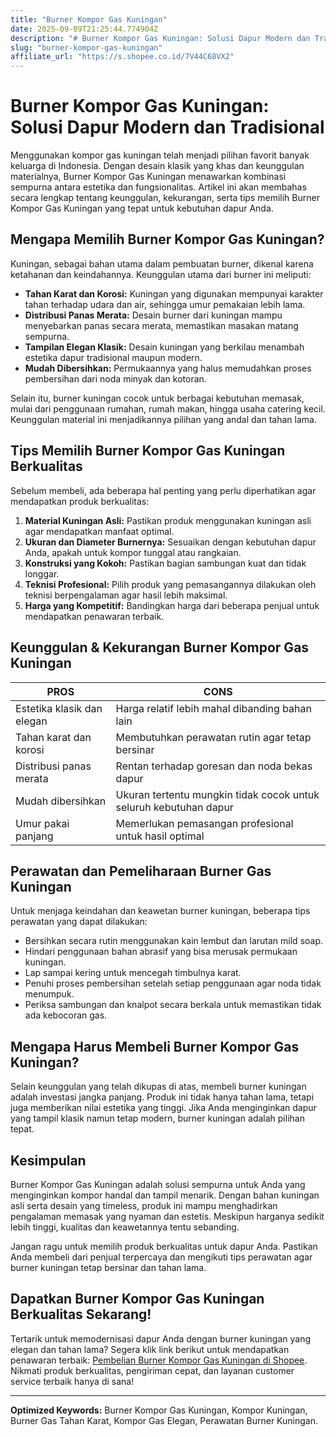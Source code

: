 ```yaml
---
title: "Burner Kompor Gas Kuningan"
date: 2025-09-09T21:25:44.774904Z
description: "# Burner Kompor Gas Kuningan: Solusi Dapur Modern dan Tradisional..."
slug: "burner-kompor-gas-kuningan"
affiliate_url: "https://s.shopee.co.id/7V44C68VX2"
---
```

# Burner Kompor Gas Kuningan: Solusi Dapur Modern dan Tradisional

Menggunakan kompor gas kuningan telah menjadi pilihan favorit banyak keluarga di Indonesia. Dengan desain klasik yang khas dan keunggulan materialnya, Burner Kompor Gas Kuningan menawarkan kombinasi sempurna antara estetika dan fungsionalitas. Artikel ini akan membahas secara lengkap tentang keunggulan, kekurangan, serta tips memilih Burner Kompor Gas Kuningan yang tepat untuk kebutuhan dapur Anda.

## Mengapa Memilih Burner Kompor Gas Kuningan?

Kuningan, sebagai bahan utama dalam pembuatan burner, dikenal karena ketahanan dan keindahannya. Keunggulan utama dari burner ini meliputi:

- **Tahan Karat dan Korosi:** Kuningan yang digunakan mempunyai karakter tahan terhadap udara dan air, sehingga umur pemakaian lebih lama.
- **Distribusi Panas Merata:** Desain burner dari kuningan mampu menyebarkan panas secara merata, memastikan masakan matang sempurna.
- **Tampilan Elegan Klasik:** Desain kuningan yang berkilau menambah estetika dapur tradisional maupun modern.
- **Mudah Dibersihkan:** Permukaannya yang halus memudahkan proses pembersihan dari noda minyak dan kotoran.

Selain itu, burner kuningan cocok untuk berbagai kebutuhan memasak, mulai dari penggunaan rumahan, rumah makan, hingga usaha catering kecil. Keunggulan material ini menjadikannya pilihan yang andal dan tahan lama.

## Tips Memilih Burner Kompor Gas Kuningan Berkualitas

Sebelum membeli, ada beberapa hal penting yang perlu diperhatikan agar mendapatkan produk berkualitas:

1. **Material Kuningan Asli:** Pastikan produk menggunakan kuningan asli agar mendapatkan manfaat optimal.
2. **Ukuran dan Diameter Burnernya:** Sesuaikan dengan kebutuhan dapur Anda, apakah untuk kompor tunggal atau rangkaian.
3. **Konstruksi yang Kokoh:** Pastikan bagian sambungan kuat dan tidak longgar.
4. **Teknisi Profesional:** Pilih produk yang pemasangannya dilakukan oleh teknisi berpengalaman agar hasil lebih maksimal.
5. **Harga yang Kompetitif:** Bandingkan harga dari beberapa penjual untuk mendapatkan penawaran terbaik.

## Keunggulan & Kekurangan Burner Kompor Gas Kuningan

| **PROS** | **CONS** |
|---|---|
| Estetika klasik dan elegan | Harga relatif lebih mahal dibanding bahan lain |
| Tahan karat dan korosi | Membutuhkan perawatan rutin agar tetap bersinar |
| Distribusi panas merata | Rentan terhadap goresan dan noda bekas dapur |
| Mudah dibersihkan | Ukuran tertentu mungkin tidak cocok untuk seluruh kebutuhan dapur |
| Umur pakai panjang | Memerlukan pemasangan profesional untuk hasil optimal |

## Perawatan dan Pemeliharaan Burner Gas Kuningan

Untuk menjaga keindahan dan keawetan burner kuningan, beberapa tips perawatan yang dapat dilakukan:

- Bersihkan secara rutin menggunakan kain lembut dan larutan mild soap.
- Hindari penggunaan bahan abrasif yang bisa merusak permukaan kuningan.
- Lap sampai kering untuk mencegah timbulnya karat.
- Penuhi proses pembersihan setelah setiap penggunaan agar noda tidak menumpuk.
- Periksa sambungan dan knalpot secara berkala untuk memastikan tidak ada kebocoran gas.

## Mengapa Harus Membeli Burner Kompor Gas Kuningan?

Selain keunggulan yang telah dikupas di atas, membeli burner kuningan adalah investasi jangka panjang. Produk ini tidak hanya tahan lama, tetapi juga memberikan nilai estetika yang tinggi. Jika Anda menginginkan dapur yang tampil klasik namun tetap modern, burner kuningan adalah pilihan tepat.

## Kesimpulan

Burner Kompor Gas Kuningan adalah solusi sempurna untuk Anda yang menginginkan kompor handal dan tampil menarik. Dengan bahan kuningan asli serta desain yang timeless, produk ini mampu menghadirkan pengalaman memasak yang nyaman dan estetis. Meskipun harganya sedikit lebih tinggi, kualitas dan keawetannya tentu sebanding.

Jangan ragu untuk memilih produk berkualitas untuk dapur Anda. Pastikan Anda membeli dari penjual terpercaya dan mengikuti tips perawatan agar burner kuningan tetap bersinar dan tahan lama.

## Dapatkan Burner Kompor Gas Kuningan Berkualitas Sekarang!

Tertarik untuk memodernisasi dapur Anda dengan burner kuningan yang elegan dan tahan lama? Segera klik link berikut untuk mendapatkan penawaran terbaik: [Pembelian Burner Kompor Gas Kuningan di Shopee](https://s.shopee.co.id/7V44C68VX2). Nikmati produk berkualitas, pengiriman cepat, dan layanan customer service terbaik hanya di sana!

---

**Optimized Keywords:** Burner Kompor Gas Kuningan, Kompor Kuningan, Burner Gas Tahan Karat, Kompor Gas Elegan, Perawatan Burner Kuningan.